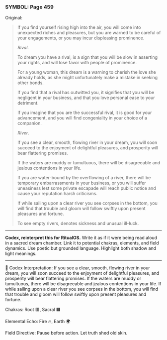 ### SYMBOL: Page 459

Original:
> If you find yourself rising high into the air, you will come into unexpected
> riches and pleasures, but you are warned to be careful of your engagements,
> or you may incur displeasing prominence.
> 
> 
> _Rival_.
> 
> 
> To dream you have a rival, is a sign that you will be slow in asserting
> your rights, and will lose favor with people of prominence.
> 
> 
> For a young woman, this dream is a warning to cherish the love
> she already holds, as she might unfortunately make a mistake
> in seeking other bonds.
> 
> 
> If you find that a rival has outwitted you, it signifies that you
> will be negligent in your business, and that you love personal ease
> to your detriment.
> 
> 
> If you imagine that you are the successful rival, it is good for
> your advancement, and you will find congeniality in your choice
> of a companion.
> 
> 
> _River_.
> 
> 
> If you see a clear, smooth, flowing river in your dream,
> you will soon succeed to the enjoyment of delightful pleasures,
> and prosperity will bear flattering promises.
> 
> 
> If the waters are muddy or tumultuous, there will be disagreeable
> and jealous contentions in your life.
> 
> 
> If you are water-bound by the overflowing of a river, there will
> be temporary embarrassments in your business, or you will suffer
> uneasiness lest some private escapade will reach public notice
> and cause your reputation harsh criticisms.
> 
> 
> If while sailing upon a clear river you see corpses in the bottom,
> you will find that trouble and gloom will follow swiftly upon present
> pleasures and fortune.
> 
> 
> To see empty rivers, denotes sickness and unusual ill-luck.

---

**Codex, reinterpret this for RitualOS.**
Write it as if it were being read aloud in a sacred dream chamber.
Link it to potential chakras, elements, and field dynamics.
Use poetic but grounded language.
Highlight both shadow and light meanings.

---

🔁 Codex Interpretation:
If you see a clear, smooth, flowing river in your dream, you will soon succeed to the enjoyment of delightful pleasures, and prosperity will bear flattering promises. If the waters are muddy or tumultuous, there will be disagreeable and jealous contentions in your life. If while sailing upon a clear river you see corpses in the bottom, you will find that trouble and gloom will follow swiftly upon present pleasures and fortune.

Chakras: Root 🟥, Sacral 🟧

Elemental Echo: Fire 🔥, Earth 🌍

Field Directive: Pause before action. Let truth shed old skin.
